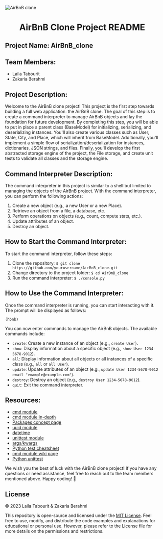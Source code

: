 
![AirBnB clone](https://github.com/l11EG4/AirBnB_clone/assets/79404170/499889ce-bc50-4369-828b-07838d6733fd.png)

<h1 align="center"> AirBnB Clone Project README</h1>

  <h2>Project Name: AirBnB_clone</h2>

   <h2>Team Members:</h2>
    <ul>
        <li>Laila Tabourit</li>
        <li>Zakaria Berahmi</li>
    </ul>

  <h2>Project Description:</h2>
    <p>Welcome to the AirBnB clone project! This project is the first step towards building a full web application: the AirBnB clone. The goal of this step is to create a command interpreter to manage AirBnB objects and lay the foundation for future development. By completing this step, you will be able to put in place a parent class (BaseModel) for initializing, serializing, and deserializing instances. You'll also create various classes such as User, State, City, and Place, which will inherit from BaseModel. Additionally, you'll implement a simple flow of serialization/deserialization for instances, dictionaries, JSON strings, and files. Finally, you'll develop the first abstracted storage engine of the project, the File storage, and create unit tests to validate all classes and the storage engine.</p>

   <h2>Command Interpreter Description:</h2>
    <p>The command interpreter in this project is similar to a shell but limited to managing the objects of the AirBnB project. With the command interpreter, you can perform the following actions:</p>
    <ol>
        <li>Create a new object (e.g., a new User or a new Place).</li>
        <li>Retrieve an object from a file, a database, etc.</li>
        <li>Perform operations on objects (e.g., count, compute stats, etc.).</li>
        <li>Update attributes of an object.</li>
        <li>Destroy an object.</li>
    </ol>

   <h2>How to Start the Command Interpreter:</h2>
    <p>To start the command interpreter, follow these steps:</p>
    <ol>
        <li>Clone the repository: <code>$ git clone https://github.com/yourusername/AirBnB_clone.git</code></li>
        <li>Change directory to the project folder: <code>$ cd AirBnB_clone</code></li>
        <li>Run the command interpreter: <code>$ ./console.py</code></li>
    </ol>

  <h2>How to Use the Command Interpreter:</h2>
    <p>Once the command interpreter is running, you can start interacting with it. The prompt will be displayed as follows:</p>
    <pre><code>(hbnb) </code></pre>
    <p>You can now enter commands to manage the AirBnB objects. The available commands include:</p>
    <ul>
        <li><code>create</code>: Create a new instance of an object (e.g., <code>create User</code>).</li>
        <li><code>show</code>: Display information about a specific object (e.g., <code>show User 1234-5678-9012</code>).</li>
        <li><code>all</code>: Display information about all objects or all instances of a specific class (e.g., <code>all</code> or <code>all User</code>).</li>
        <li><code>update</code>: Update attributes of an object (e.g., <code>update User 1234-5678-9012 email "example@example.com"</code>).</li>
        <li><code>destroy</code>: Destroy an object (e.g., <code>destroy User 1234-5678-9012</code>).</li>
        <li><code>quit</code>: Exit the command interpreter.</li>
    </ul>

  <h2>Resources:</h2>
    <ul>
        <li><a href="https://docs.python.org/3/library/cmd.html">cmd module</a></li>
        <li><a href="https://pymotw.com/3/cmd/">cmd module in-depth</a></li>
        <li><a href="https://packaging.python.org/guides/distributing-packages-using-setuptools/">Packages concept page</a></li>
        <li><a href="https://docs.python.org/3/library/uuid.html">uuid module</a></li>
        <li><a href="https://docs.python.org/3/library/datetime.html">datetime</a></li>
        <li><a href="https://docs.python.org/3/library/unittest.html">unittest module</a></li>
        <li><a href="https://docs.python.org/3/tutorial/controlflow.html#keyword-arguments">args/kwargs</a></li>
        <li><a href="https://www.pythonsheets.com/notes/python-tests.html">Python test cheatsheet</a></li>
        <li><a href="https://en.wikipedia.org/wiki/Cmd.exe">cmd module wiki page</a></li>
        <li><a href="https://docs.python.org/3/library/unittest.html">Python unittest</a></li>
    </ul>

  <p>We wish you the best of luck with the AirBnB clone project! If you have any questions or need assistance, feel free to reach out to the team members mentioned above. Happy coding! 🚀</p>
<h2>License</h2>
  <p>&copy; 2023 Laila Tabourit & Zakaria Berahmi</p>
  <p>This repository is open-source and licensed under the <a href="LICENSE">MIT License</a>. Feel free to use,
        modify, and distribute the code examples and explanations for educational or personal use. However, please refer
        to the License file for more details on the permissions and restrictions.</p>
